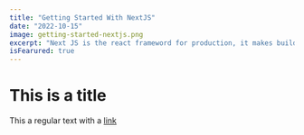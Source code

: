 ```yaml
---
title: "Getting Started With NextJS"
date: "2022-10-15"
image: getting-started-nextjs.png
excerpt: "Next JS is the react frameword for production, it makes building fullstack react apps easier."
isFearured: true
---
```


# This is a title

This a regular text with a [link](https://ahmed-essam.vercel.app)
